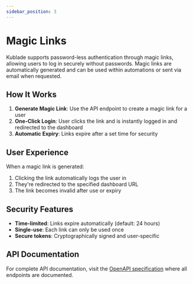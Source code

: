 ```yaml
---
sidebar_position: 3
---
```


# Magic Links

Kublade supports password-less authentication through magic links, allowing users to log in securely without passwords. Magic links are automatically generated and can be used within automations or sent via email when requested.

## How It Works

1. **Generate Magic Link**: Use the API endpoint to create a magic link for a user
2. **One-Click Login**: User clicks the link and is instantly logged in and redirected to the dashboard
3. **Automatic Expiry**: Links expire after a set time for security

## User Experience

When a magic link is generated:

1. Clicking the link automatically logs the user in
2. They're redirected to the specified dashboard URL
3. The link becomes invalid after use or expiry

## Security Features

- **Time-limited**: Links expire automatically (default: 24 hours)
- **Single-use**: Each link can only be used once
- **Secure tokens**: Cryptographically signed and user-specific

## API Documentation

For complete API documentation, visit the [OpenAPI specification](https://kublade.org/api/#tag/Users) where all endpoints are documented.
